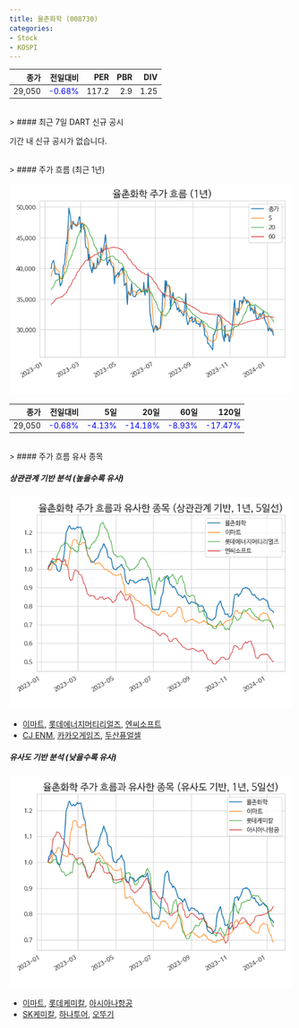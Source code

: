```yaml
---
title: 율촌화학 (008730)
categories:
- Stock
- KOSPI
---
```


|종가|전일대비|PER|PBR|DIV|
|---:|-------:|--:|--:|--:|
|29,050|<span style="color: blue">-0.68%</span>|117.2|2.9|1.25|

<!-- more -->

<br>
> #### 최근 7일 DART 신규 공시

기간 내 신규 공시가 없습니다.

<br>
> #### 주가 흐름 (최근 1년)

![008730](/assets/images/stock/008730.png)

|종가|전일대비|5일|20일|60일|120일|
|---:|-------:|--:|---:|---:|----:|
|29,050|<span style="color: blue">-0.68%</span>|<span style="color: blue">-4.13%</span>|<span style="color: blue">-14.18%</span>|<span style="color: blue">-8.93%</span>|<span style="color: blue">-17.47%</span>|

<br>
> #### 주가 흐름 유사 종목

##### 상관관계 기반 분석 (높을수록 유사)
![008730](/assets/images/stock/008730_corr.png)
- [이마트](/139480/), [롯데에너지머티리얼즈](/020150/), [엔씨소프트](/036570/)
- [CJ ENM](/035760/), [카카오게임즈](/293490/), [두산퓨얼셀](/336260/)

##### 유사도 기반 분석 (낮을수록 유사)
![008730](/assets/images/stock/008730_sim.png)
- [이마트](/139480/), [롯데케미칼](/011170/), [아시아나항공](/020560/)
- [SK케미칼](/285130/), [하나투어](/039130/), [오뚜기](/007310/)